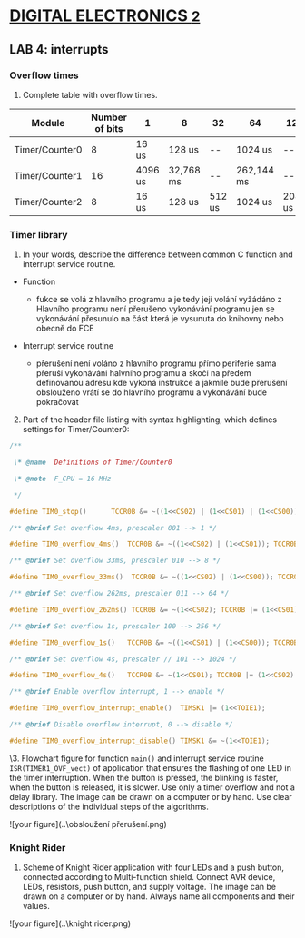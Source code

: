 # [DIGITAL ELECTRONICS <font size="5"> 2 </font>](https://github.com/jamo796/Digital-electronics-2/)

## LAB 4: interrupts



### Overflow times

1.  Complete table with overflow times.



| **Module**     | **Number of bits** | **1**   | **8**     | **32** | **64**     | **128** | ***\*256\**** | ***\*1024\**** |
| -------------- | ------------------ | ------- | --------- | ------ | ---------- | ------- | ------------- | -------------- |
| Timer/Counter0 | 8                  | 16 us   | 128 us    | --     | 1024 us    | --      | 4096 us       | 16384 us       |
| Timer/Counter1 | 16                 | 4096 us | 32,768 ms | --     | 262,144 ms | --      | 1,0486 s      | 4,1944 s       |
| Timer/Counter2 | 8                  | 16 us   | 128 us    | 512 us | 1024 us    | 2048 us | 4096 us       | 16384 us       |



### Timer library



1. In your words, describe the difference between common C function and interrupt service routine.

* Function 
  * fukce se volá z hlavního programu a je tedy její volání vyžádáno z Hlavního programu není přerušeno vykonávání programu jen se vykonávání přesunulo na část která je vysunuta do knihovny nebo obecně do FCE 

* Interrupt service routine 
  * přerušení není voláno z hlavního programu přímo periferie sama přeruší vykonávání halvního programu a skočí na předem definovanou adresu kde vykoná instrukce a jakmile bude přerušení obslouženo vrátí se do hlavního programu a vykonávání bude pokračovat



2. Part of the header file listing with syntax highlighting, which defines settings for Timer/Counter0:



```c
/**

 \* @name  Definitions of Timer/Counter0

 \* @note  F_CPU = 16 MHz

 */

#define TIM0_stop()      TCCR0B &= ~((1<<CS02) | (1<<CS01) | (1<<CS00));

/** @brief Set overflow 4ms, prescaler 001 --> 1 */

#define TIM0_overflow_4ms()  TCCR0B &= ~((1<<CS02) | (1<<CS01)); TCCR0B |= (1<<CS00);

/** @brief Set overflow 33ms, prescaler 010 --> 8 */

#define TIM0_overflow_33ms()  TCCR0B &= ~((1<<CS02) | (1<<CS00)); TCCR0B |= (1<<CS01);

/** @brief Set overflow 262ms, prescaler 011 --> 64 */

#define TIM0_overflow_262ms() TCCR0B &= ~(1<<CS02); TCCR0B |= (1<<CS01) | (1<<CS00);

/** @brief Set overflow 1s, prescaler 100 --> 256 */

#define TIM0_overflow_1s()   TCCR0B &= ~((1<<CS01) | (1<<CS00)); TCCR0B |= (1<<CS02);

/** @brief Set overflow 4s, prescaler // 101 --> 1024 */

#define TIM0_overflow_4s()   TCCR0B &= ~(1<<CS01); TCCR0B |= (1<<CS02) | (1<<CS00);

/** @brief Enable overflow interrupt, 1 --> enable */

#define TIM0_overflow_interrupt_enable()  TIMSK1 |= (1<<TOIE1);

/** @brief Disable overflow interrupt, 0 --> disable */

#define TIM0_overflow_interrupt_disable() TIMSK1 &= ~(1<<TOIE1);
```



\3. Flowchart figure for function `main()` and interrupt service routine `ISR(TIMER1_OVF_vect)` of application that ensures the flashing of one LED in the timer interruption. When the button is pressed, the blinking is faster, when the button is released, it is slower. Use only a timer overflow and not a delay library. The image can be drawn on a computer or by hand. Use clear descriptions of the individual steps of the algorithms.



  ![your figure](..\obsloužení přerušení.png)





### Knight Rider

1. Scheme of Knight Rider application with four LEDs and a push button, connected according to Multi-function shield. Connect AVR device, LEDs, resistors, push button, and supply voltage. The image can be drawn on a computer or by hand. Always name all components and their values.



  ![your figure](..\knight rider.png)
